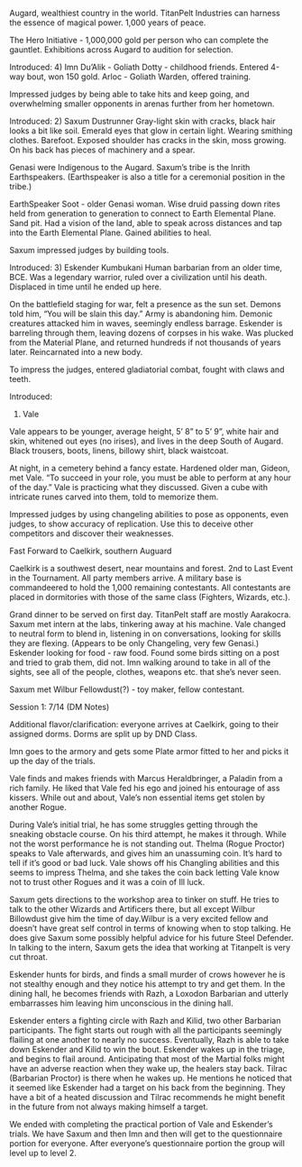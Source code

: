 Augard, wealthiest country in the world.
TitanPelt Industries can harness the essence of magical power. 
1,000 years of peace.

The Hero Initiative - 1,000,000 gold per person who can complete the gauntlet. Exhibitions across Augard to audition for selection. 

Introduced:
4) Imn Du’Alik - Goliath
Dotty - childhood friends. 
Entered 4-way bout, won 150 gold.
Arloc - Goliath Warden, offered training. 

Impressed judges by being able to take hits and keep going, and overwhelming smaller opponents in arenas further from her hometown. 

Introduced: 
2) Saxum Dustrunner
Gray-light skin with cracks, black hair looks a bit like soil. Emerald eyes that glow in certain light. Wearing smithing clothes. Barefoot. Exposed shoulder has cracks in the skin, moss growing. On his back has pieces of machinery and a spear. 

Genasi were Indigenous to the Augard. Saxum’s tribe is the Inrith Earthspeakers. (Earthspeaker is also a title for a ceremonial position in the tribe.) 

EarthSpeaker Soot - older Genasi woman. Wise druid passing down rites held from generation to generation to connect to Earth Elemental Plane. Sand pit. Had a vision of the land, able to speak across distances and tap into the Earth Elemental Plane. Gained abilities to heal. 

Saxum impressed judges by building tools. 

Introduced:
3) Eskender Kumbukani
Human barbarian from an older time, BCE. Was a legendary warrior, ruled over a civilization until his death. Displaced in time until he ended up here. 

On the battlefield staging for war, felt a presence as the sun set. Demons told him, “You will be slain this day.” Army is abandoning him. Demonic creatures attacked him in waves, seemingly endless barrage.
Eskender is barreling through them, leaving dozens of corpses in his wake. Was plucked from the Material Plane, and returned hundreds if not thousands of years later. Reincarnated into a new body. 

To impress the judges, entered gladiatorial combat, fought with claws and teeth. 

Introduced:
1) Vale

Vale appears to be younger, average height, 5’ 8” to 5’ 9”, white hair and skin, whitened out eyes (no irises), and lives in the deep South of Augard. Black trousers, boots, linens, billowy shirt, black waistcoat. 

At night, in a cemetery behind a fancy estate. Hardened older man, Gideon, met Vale. “To succeed in your role, you must be able to perform at any hour of the day.” Vale is practicing what they discussed. Given a cube with intricate runes carved into them, told to memorize them. 

Impressed judges by using changeling abilities to pose as opponents, even judges, to show accuracy of replication. Use this to deceive other competitors and discover their weaknesses. 



Fast Forward to Caelkirk, southern Auguard

Caelkirk is a southwest desert, near mountains and forest.
2nd to Last Event in the Tournament. All party members arrive. A military base is commandeered to hold the 1,000 remaining contestants. All contestants are placed in dormitories with those of the same class (Fighters, Wizards, etc.).

Grand dinner to be served on first day. TitanPelt staff are mostly Aarakocra. 
Saxum met intern at the labs, tinkering away at his machine. 
Vale changed to neutral form to blend in, listening in on conversations, looking for skills they are flexing. (Appears to be only Changeling, very few Genasi.) 
Eskender looking for food - raw food. Found some birds sitting on a post and tried to grab them, did not. 
Imn walking around to take in all of the sights, see all of the people, clothes, weapons etc. that she’s never seen. 


Saxum met Wilbur Fellowdust(?) - toy maker, fellow contestant. 

Session 1: 7/14 (DM Notes)

Additional flavor/clarification: everyone arrives at Caelkirk, going to their assigned dorms. Dorms are split up by DND Class. 

Imn goes to the armory and gets some Plate armor fitted to her and picks it up the day of the trials. 

Vale finds and makes friends with Marcus Heraldbringer, a Paladin from a rich family. He liked that Vale fed his ego and joined his entourage of ass kissers. While out and about, Vale’s non essential items get stolen by another Rogue.

During Vale’s initial trial, he has some struggles getting through the sneaking obstacle course. On his third attempt, he makes it through. While not the worst performance he is not standing out. Thelma (Rogue Proctor) speaks to Vale afterwards, and gives him an unassuming coin. It’s hard to tell if it’s good or bad luck. Vale shows off his Changling abilities and this seems to impress Thelma, and she takes the coin back letting Vale know not to trust other Rogues and it was a coin of Ill luck.

Saxum gets directions to the workshop area to tinker on stuff. He tries to talk to the other Wizards and Artificers there, but all except Wilbur Billowdust give him the time of day.Wilbur is a very excited fellow and doesn’t have great self control in terms of knowing when to stop talking. He does give Saxum some possibly helpful advice for his future Steel Defender. In talking to the intern, Saxum gets the idea that working at Titanpelt is very cut throat.

Eskender hunts for birds, and finds a small murder of crows however he is not stealthy enough and they notice his attempt to try and get them. In the dining hall, he becomes friends with Razh, a Loxodon Barbarian and utterly embarrasses him leaving him unconscious in the dining hall.

Eskender enters a fighting circle with Razh and Kilid, two other Barbarian participants. The fight starts out rough with all the participants seemingly flailing at one another to nearly no success. Eventually, Razh is able to take down Eskender and Kilid to win the bout. Eskender wakes up in the triage, and begins to flail around. Anticipating that most of the Martial folks might have an adverse reaction when they wake up, the healers stay back. Tilrac (Barbarian Proctor) is there when he wakes up. He mentions he noticed that it seemed like Eskender had a target on his back from the beginning. They have a bit of a heated discussion and Tilrac recommends he might benefit in the future from not always making himself a target. 

We ended with completing the practical portion of Vale and Eskender’s trials. We have Saxum and then Imn and then will get to the questionnaire portion for everyone. After everyone’s questionnaire portion the group will level up to level 2.
